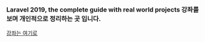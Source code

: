 
### Laravel 2019, the complete guide with real world projects 강좌를 보며 개인적으로 정리하는 곳 입니다. 

[강좌는 여기로](https://www.udemy.com/best-laravel/learn/v4/content)  

